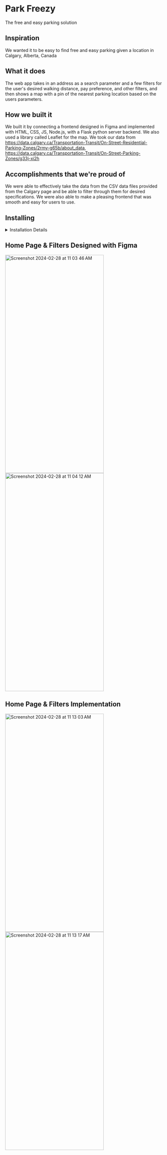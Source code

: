 # Park Freezy
The free and easy parking solution

## Inspiration
We wanted it to be easy to find free and easy parking given a location in Calgary, Alberta, Canada
## What it does
The web app takes in an address as a search parameter and a few filters for the user's desired walking distance, pay preference, and other filters, and then shows a map with a pin of the nearest parking location based on the users parameters.
## How we built it
We built it by connecting a frontend designed in Figma and implemented with HTML, CSS, JS, Node.js, with a Flask python server backend. We also used a library called Leaflet for the map. We took our data from https://data.calgary.ca/Transportation-Transit/On-Street-Residential-Parking-Zones/2rmy-g65b/about_data, https://data.calgary.ca/Transportation-Transit/On-Street-Parking-Zones/g33j-xi2h
## Accomplishments that we're proud of
We were able to effectively take the data from the CSV data files provided from the Calgary page and be able to filter through them for desired specifications. We were also able to make a pleasing frontend that was smooth and easy for users to use.

## Installing
<details>
  <summary>Installation Details</summary>
  To avoid the pain of dependency hell if you want to install and/or test this you will use the following steps to ensure proper repeatability and organization.

1. Activate the python virtual environment
  ```bash
  cd backend
  source/bin/activate  # Activate the virtual environment on Unix/macOS
  # OR
  myenv\Scripts\activate  # Activate the virtual environment on Windows
  ```
2. Install packages from 'requirements.txt'
   ```bash
    pip install -r requirements.txt
    ```
3. If you decide to add additional packages
   ```bash
   pip freeze > requirements.txt
   ```
    
   **By following these steps this should ensure that using this project is as painless as can be**
</details>

## Home Page & Filters Designed with Figma
<img width="316" height="700" alt="Screenshot 2024-02-28 at 11 03 46 AM" src="https://github.com/AidanThadAnd/Parking-Locator/assets/78242226/8ce3c680-2bc9-4ef6-aef5-e9759ccebc75">
<img width="316" height="700" alt="Screenshot 2024-02-28 at 11 04 12 AM" src="https://github.com/AidanThadAnd/Parking-Locator/assets/78242226/984f1105-5e9b-4fe3-aceb-36f07b60a9d3">

## Home Page & Filters Implementation
<img width="316" height="700" alt="Screenshot 2024-02-28 at 11 13 03 AM" src="https://github.com/AidanThadAnd/Parking-Locator/assets/78242226/c0655b3b-bd9e-46d0-92b6-cb71df62bb8f">
<img width="316" height="700" alt="Screenshot 2024-02-28 at 11 13 17 AM" src="https://github.com/AidanThadAnd/Parking-Locator/assets/78242226/07dbee15-b7f7-4098-bd34-65d3af5d96f1">


